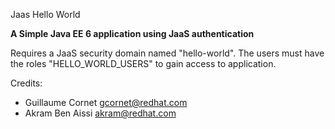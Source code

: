 Jaas Hello World

**A Simple Java EE 6 application using JaaS authentication**

Requires a JaaS security domain named "hello-world".
The users must have the roles "HELLO_WORLD_USERS" to gain access to application.

Credits:
- Guillaume Cornet <gcornet@redhat.com>
- Akram Ben Aissi <akram@redhat.com>






